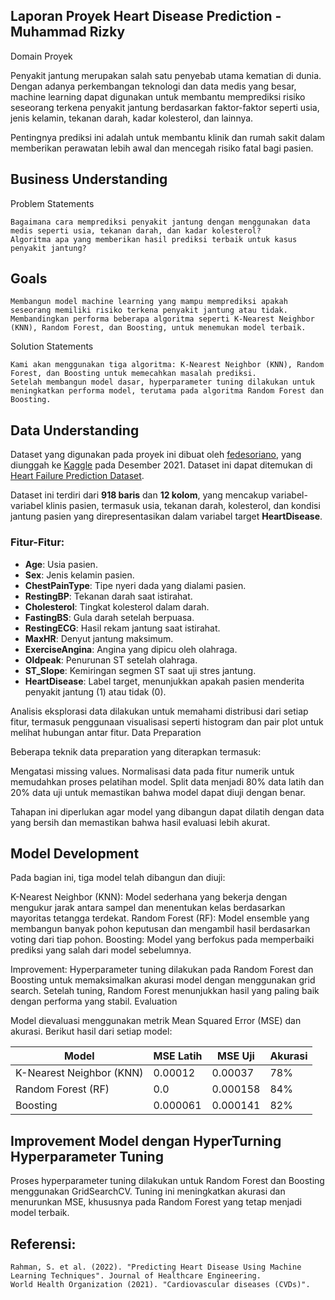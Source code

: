 ## Laporan Proyek Heart Disease Prediction - Muhammad Rizky
Domain Proyek

Penyakit jantung merupakan salah satu penyebab utama kematian di dunia. Dengan adanya perkembangan teknologi dan data medis yang besar, machine learning dapat digunakan untuk membantu memprediksi risiko seseorang terkena penyakit jantung berdasarkan faktor-faktor seperti usia, jenis kelamin, tekanan darah, kadar kolesterol, dan lainnya.

Pentingnya prediksi ini adalah untuk membantu klinik dan rumah sakit dalam memberikan perawatan lebih awal dan mencegah risiko fatal bagi pasien.

## Business Understanding
Problem Statements

    Bagaimana cara memprediksi penyakit jantung dengan menggunakan data medis seperti usia, tekanan darah, dan kadar kolesterol?
    Algoritma apa yang memberikan hasil prediksi terbaik untuk kasus penyakit jantung?

## Goals

    Membangun model machine learning yang mampu memprediksi apakah seseorang memiliki risiko terkena penyakit jantung atau tidak.
    Membandingkan performa beberapa algoritma seperti K-Nearest Neighbor (KNN), Random Forest, dan Boosting, untuk menemukan model terbaik.

Solution Statements

    Kami akan menggunakan tiga algoritma: K-Nearest Neighbor (KNN), Random Forest, dan Boosting untuk memecahkan masalah prediksi.
    Setelah membangun model dasar, hyperparameter tuning dilakukan untuk meningkatkan performa model, terutama pada algoritma Random Forest dan Boosting.

## Data Understanding


Dataset yang digunakan pada proyek ini dibuat oleh [fedesoriano](https://www.kaggle.com/fedesoriano), yang diunggah ke [Kaggle](https://www.kaggle.com/) pada Desember 2021. Dataset ini dapat ditemukan di [Heart Failure Prediction Dataset](https://www.kaggle.com/datasets/fedesoriano/heart-failure-prediction).

Dataset ini terdiri dari **918 baris** dan **12 kolom**, yang mencakup variabel-variabel klinis pasien, termasuk usia, tekanan darah, kolesterol, dan kondisi jantung pasien yang direpresentasikan dalam variabel target **HeartDisease**.

### Fitur-Fitur:
- **Age**: Usia pasien.
- **Sex**: Jenis kelamin pasien.
- **ChestPainType**: Tipe nyeri dada yang dialami pasien.
- **RestingBP**: Tekanan darah saat istirahat.
- **Cholesterol**: Tingkat kolesterol dalam darah.
- **FastingBS**: Gula darah setelah berpuasa.
- **RestingECG**: Hasil rekam jantung saat istirahat.
- **MaxHR**: Denyut jantung maksimum.
- **ExerciseAngina**: Angina yang dipicu oleh olahraga.
- **Oldpeak**: Penurunan ST setelah olahraga.
- **ST_Slope**: Kemiringan segmen ST saat uji stres jantung.
- **HeartDisease**: Label target, menunjukkan apakah pasien menderita penyakit jantung (1) atau tidak (0).

Analisis eksplorasi data dilakukan untuk memahami distribusi dari setiap fitur, termasuk penggunaan visualisasi seperti histogram dan pair plot untuk melihat hubungan antar fitur.
Data Preparation

Beberapa teknik data preparation yang diterapkan termasuk:

Mengatasi missing values.
Normalisasi data pada fitur numerik untuk memudahkan proses pelatihan model.
Split data menjadi 80% data latih dan 20% data uji untuk memastikan bahwa model dapat diuji dengan benar.

Tahapan ini diperlukan agar model yang dibangun dapat dilatih dengan data yang bersih dan memastikan bahwa hasil evaluasi lebih akurat.

## Model Development

Pada bagian ini, tiga model telah dibangun dan diuji:

K-Nearest Neighbor (KNN): Model sederhana yang bekerja dengan mengukur jarak antara sampel dan menentukan kelas berdasarkan mayoritas tetangga terdekat.
Random Forest (RF): Model ensemble yang membangun banyak pohon keputusan dan mengambil hasil berdasarkan voting dari tiap pohon.
Boosting: Model yang berfokus pada memperbaiki prediksi yang salah dari model sebelumnya.

Improvement: Hyperparameter tuning dilakukan pada Random Forest dan Boosting untuk memaksimalkan akurasi model dengan menggunakan grid search. Setelah tuning, Random Forest menunjukkan hasil yang paling baik dengan performa yang stabil.
Evaluation

Model dievaluasi menggunakan metrik Mean Squared Error (MSE) dan akurasi. Berikut hasil dari setiap model:

   
| Model                   | MSE Latih  | MSE Uji    | Akurasi |
|-------------------------|------------|------------|---------|
| K-Nearest Neighbor (KNN) | 0.00012    | 0.00037    | 78%     |
| Random Forest (RF)       | 0.0        | 0.000158   | 84%     |
| Boosting                 | 0.000061   | 0.000141   | 82%     |


## Improvement Model dengan HyperTurning Hyperparameter Tuning
Proses hyperparameter tuning dilakukan untuk Random Forest dan Boosting menggunakan GridSearchCV. Tuning ini meningkatkan akurasi dan menurunkan MSE, khususnya pada Random Forest yang tetap menjadi model terbaik.

## Referensi:

    Rahman, S. et al. (2022). "Predicting Heart Disease Using Machine Learning Techniques". Journal of Healthcare Engineering.
    World Health Organization (2021). "Cardiovascular diseases (CVDs)".

